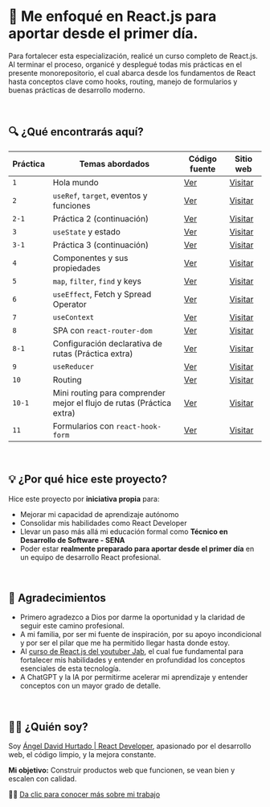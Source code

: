 # 🚀 Me enfoqué en React.js para aportar desde el primer día.

Para fortalecer esta especialización, realicé un curso completo de React.js. Al terminar el proceso, organicé y desplegué todas mis prácticas en el presente monorepositorio, el cual abarca desde los fundamentos de React hasta conceptos clave como hooks, routing, manejo de formularios y buenas prácticas de desarrollo moderno.

<br>

## 🔍 ¿Qué encontrarás aquí?

| Práctica | Temas abordados | Código fuente | Sitio web |
| --- | --- | --- | --- |
| `1` | Hola mundo | [Ver](https://github.com/angeldavidhurtado/learn-react/tree/main/class-1) | [Visitar](https://angeldavidhurtado.github.io/learn-react/class-1/) |
| `2` | `useRef`, `target`, eventos y funciones | [Ver](https://github.com/angeldavidhurtado/learn-react/tree/main/class-2) | [Visitar](https://angeldavidhurtado.github.io/learn-react/class-2/) |
| `2-1` | Práctica 2 (continuación) | [Ver](https://github.com/angeldavidhurtado/learn-react/tree/main/class-2-1) | [Visitar](https://angeldavidhurtado.github.io/learn-react/class-2-1/) |
| `3` | `useState` y estado | [Ver](https://github.com/angeldavidhurtado/learn-react/tree/main/class-3) | [Visitar](https://angeldavidhurtado.github.io/learn-react/class-3/) |
| `3-1` | Práctica 3 (continuación) | [Ver](https://github.com/angeldavidhurtado/learn-react/tree/main/class-3-1) | [Visitar](https://angeldavidhurtado.github.io/learn-react/class-3-1/) |
| `4` | Componentes y sus propiedades | [Ver](https://github.com/angeldavidhurtado/learn-react/tree/main/class-4) | [Visitar](https://angeldavidhurtado.github.io/learn-react/class-4/) |
| `5` | `map`, `filter`, `find` y keys | [Ver](https://github.com/angeldavidhurtado/learn-react/tree/main/class-5) | [Visitar](https://angeldavidhurtado.github.io/learn-react/class-5/) |
| `6` | `useEffect`, Fetch y Spread Operator | [Ver](https://github.com/angeldavidhurtado/learn-react/tree/main/class-6) | [Visitar](https://angeldavidhurtado.github.io/learn-react/class-6/) |
| `7` | `useContext` | [Ver](https://github.com/angeldavidhurtado/learn-react/tree/main/class-7) | [Visitar](https://angeldavidhurtado.github.io/learn-react/class-7/) |
| `8` | SPA con `react-router-dom` | [Ver](https://github.com/angeldavidhurtado/learn-react/tree/main/class-8) | [Visitar](https://angeldavidhurtado.github.io/learn-react/class-8/) |
| `8-1` | Configuración declarativa de rutas (Práctica extra) | [Ver](https://github.com/angeldavidhurtado/learn-react/tree/main/class-8-1) | [Visitar](https://angeldavidhurtado.github.io/learn-react/class-8-1/) |
| `9` | `useReducer` | [Ver](https://github.com/angeldavidhurtado/learn-react/tree/main/class-9) | [Visitar](https://angeldavidhurtado.github.io/learn-react/class-9/) |
| `10` | Routing | [Ver](https://github.com/angeldavidhurtado/learn-react/tree/main/class-10) | [Visitar](https://angeldavidhurtado.github.io/learn-react/class-10/) |
| `10-1` | Mini routing para comprender mejor el flujo de rutas (Práctica extra) | [Ver](https://github.com/angeldavidhurtado/learn-react/tree/main/class-10-1) | [Visitar](https://angeldavidhurtado.github.io/learn-react/class-10-1/) |
| `11` | Formularios con `react-hook-form` | [Ver](https://github.com/angeldavidhurtado/learn-react/tree/main/class-11) | [Visitar](https://angeldavidhurtado.github.io/learn-react/class-11/) |

<br>

## 💡 ¿Por qué hice este proyecto?
Hice este proyecto por **iniciativa propia** para:
* Mejorar mi capacidad de aprendizaje autónomo
* Consolidar mis habilidades como React Developer
* Llevar un paso más allá mi educación formal como **Técnico en Desarrollo de Software - SENA**
* Poder estar **realmente preparado para aportar desde el primer día** en un equipo de desarrollo React profesional.

<br>

## 💛 Agradecimientos
* Primero agradezco a Dios por darme la oportunidad y la claridad de seguir este camino profesional.
* A mi familia, por ser mi fuente de inspiración, por su apoyo incondicional y por ser el pilar que me ha permitido llegar hasta donde estoy.
* Al [curso de React.js del youtuber Jab](https://www.youtube.com/playlist?list=PLRM7PpbqqStKo-NiCuzuYwewZmd9b-EZ9), el cual fue fundamental para fortalecer mis habilidades y entender en profundidad los conceptos esenciales de esta tecnología.
* A ChatGPT y la IA por permitirme acelerar mi aprendizaje y entender conceptos con un mayor grado de detalle.

<br>

## 🙋‍♂️ ¿Quién soy?
Soy [Ángel David Hurtado | React Developer](https://angeldavidhurtado.github.io/), apasionado por el desarrollo web, el código limpio, y la mejora constante.

**Mi objetivo:** Construir productos web que funcionen, se vean bien y escalen con calidad.

💼✨ [Da clic para conocer más sobre mi trabajo](https://angeldavidhurtado.github.io)
